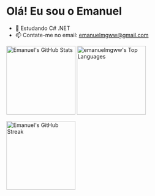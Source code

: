 # Olá! Eu sou o Emanuel

- 🌱 Estudando C# .NET
- 📫 Contate-me no email: emanuelmgww@gmail.com

<p align="left">
  <img src="https://github-readme-stats.vercel.app/api?username=emanuelmgww&theme=dark&show_icons=true&hide_border=true&count_private=false" alt="Emanuel's GitHub Stats" height="180px">
  <img src="https://github-readme-stats.vercel.app/api/top-langs/?username=emanuelmgww&theme=dark&show_icons=true&hide_border=true&layout=compact" alt="emanuelmgww's Top Languages" height="180px">
</p>

<p align="left">
  <img src="https://github-readme-streak-stats.herokuapp.com/?user=emanuelmgww&theme=dark&hide_border=true" alt="Emanuel's GitHub Streak" height="180px">
</p>
